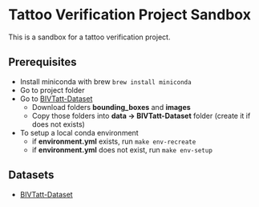 # Tattoo Verification Project Sandbox

This is a sandbox for a tattoo verification project.

## Prerequisites

- Install miniconda with brew `brew install miniconda`
- Go to project folder
- Go to [BIVTatt-Dataset](https://github.com/mnicolas94/BIVTatt-Dataset/tree/master)
  - Download folders **bounding_boxes** and **images**
  - Copy those folders into **data -> BIVTatt-Dataset** folder (create it if does not exists)
- To setup a local conda environment
  - if **environment.yml** exists, run `make env-recreate`
  - if **environment.yml** does not exist, run `make env-setup`

## Datasets

- [BIVTatt-Dataset](https://github.com/mnicolas94/BIVTatt-Dataset/tree/master)
